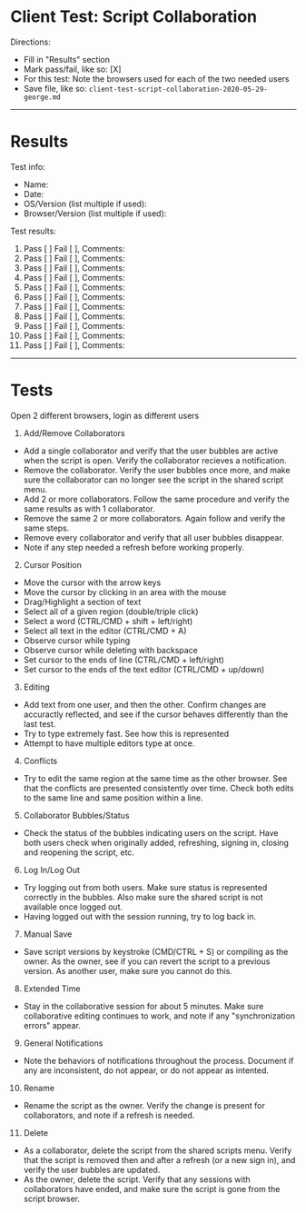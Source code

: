 # Client Test: Script Collaboration

Directions:
- Fill in "Results" section
- Mark pass/fail, like so: [X]
- For this test: Note the browsers used for each of the two needed users
- Save file, like so: `client-test-script-collaboration-2020-05-29-george.md`

------------------------------------------------------------------------------
# Results

Test info:
- Name: 
- Date: 
- OS/Version (list multiple if used):
- Browser/Version (list multiple if used): 

Test results:

1. Pass [ ] Fail [ ], Comments: 
2. Pass [ ] Fail [ ], Comments: 
3. Pass [ ] Fail [ ], Comments: 
4. Pass [ ] Fail [ ], Comments: 
5. Pass [ ] Fail [ ], Comments: 
6. Pass [ ] Fail [ ], Comments: 
7. Pass [ ] Fail [ ], Comments: 
8. Pass [ ] Fail [ ], Comments: 
9. Pass [ ] Fail [ ], Comments: 
10. Pass [ ] Fail [ ], Comments: 
11. Pass [ ] Fail [ ], Comments: 

------------------------------------------------------------------------------
# Tests

Open 2 different browsers, login as different users

1. Add/Remove Collaborators

- Add a single collaborator and verify that the user bubbles are active when the script is open. Verify the collaborator recieves a notification. 
- Remove the collaborator. Verify the user bubbles once more, and make sure the collaborator can no longer see the script in the shared script menu.
- Add 2 or more collaborators. Follow the same procedure and verify the same results as with 1 collaborator. 
- Remove the same 2 or more collaborators. Again follow and verify the same steps. 
- Remove every collaborator and verify that all user bubbles disappear.
- Note if any step needed a refresh before working properly.

2. Cursor Position

- Move the cursor with the arrow keys
- Move the cursor by clicking in an area with the mouse
- Drag/Highlight a section of text
- Select all of a given region (double/triple click)
- Select a word (CTRL/CMD + shift + left/right)
- Select all text in the editor (CTRL/CMD + A)
- Observe cursor while typing
- Observe cursor while deleting with backspace
- Set cursor to the ends of line (CTRL/CMD + left/right)
- Set cursor to the ends of the text editor (CTRL/CMD + up/down)

3. Editing

- Add text from one user, and then the other. Confirm changes are accuractly reflected, and see if the cursor behaves differently than the last test. 
- Try to type extremely fast. See how this is represented
- Attempt to have multiple editors type at once.

4. Conflicts

- Try to edit the same region at the same time as the other browser. See that the conflicts are presented consistently over time. Check both edits to the same line and same position within a line. 

5. Collaborator Bubbles/Status

- Check the status of the bubbles indicating users on the script. Have both users check when originally added, refreshing, signing in, closing and reopening the script, etc. 

6. Log In/Log Out

- Try logging out from both users. Make sure status is represented correctly in the bubbles. Also make sure the shared script is not available once logged out.
- Having logged out with the session running, try to log back in. 

7. Manual Save

- Save script versions by keystroke (CMD/CTRL + S) or compiling as the owner. As the owner, see if you can revert the script to a previous version. As another user, make sure you cannot do this.

8. Extended Time

- Stay in the collaborative session for about 5 minutes. Make sure collaborative editing continues to work, and note if any "synchronization errors" appear.

9. General Notifications

- Note the behaviors of notifications throughout the process. Document if any are inconsistent, do not appear, or do not appear as intented. 

10. Rename

- Rename the script as the owner. Verify the change is present for collaborators, and note if a refresh is needed. 

11. Delete

- As a collaborator, delete the script from the shared scripts menu. Verify that the script is removed then and after a refresh (or a new sign in), and verify the user bubbles are updated.
- As the owner, delete the script. Verify that any sessions with collaborators have ended, and make sure the script is gone from the script browser. 

